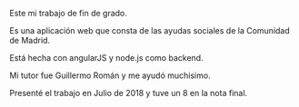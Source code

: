 Este mi trabajo de fin de grado.

Es una aplicación web que consta de las ayudas sociales de la Comunidad de Madrid.

Está hecha con angularJS y node.js como backend.

Mi tutor fue Guillermo Román y me ayudó muchisimo.

Presenté el trabajo en Julio de 2018 y tuve un 8 en la nota final.
